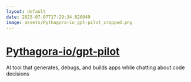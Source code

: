 ```yaml
---
layout: default
date: 2025-07-07T17:29:34.826049
image: assets/Pythagora-io_gpt-pilot_cropped.png
---
```


# [Pythagora-io/gpt-pilot](https://github.com/Pythagora-io/gpt-pilot)

AI tool that generates, debugs, and builds apps while chatting about code decisions
